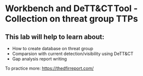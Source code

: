 # Workbench and DeTT&CT Tool - Collection on threat group TTPs 

## This lab will help to learn about:  
* How to create database on threat group
* Comparsion with current detection/visibility using DeTT&CT
* Gap analysis report writing

To practice more: https://thedfirreport.com/
